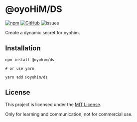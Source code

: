 # @oyoHiM/DS

[![npm](https://img.shields.io/npm/v/@oyohim/ds?style=flat-square)](https://www.npmjs.com/package/@oyohim/ds)
[![GitHub](https://img.shields.io/github/license/oyohimjs/oyohim?style=flat-square)](./LICENSE)
![issues](https://img.shields.io/github/issues/oyohimjs/oyohim?style=flat-square)

Create a dynamic secret for oyohim.

## Installation

```shell
npm install @oyohim/ds

# or use yarn

yarn add @oyohim/ds
```

## License

This project is licensed under the [MIT License](./LICENSE).

Only for learning and communication, not for commercial use.
